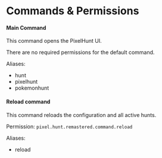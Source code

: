 # Commands & Permissions

#### Main Command

This command opens the PixelHunt UI.

There are no required permissions for the default command.

Aliases:

* hunt
* pixelhunt
* pokemonhunt

#### Reload command

This command reloads the configuration and all active hunts.

Permission: `pixel.hunt.remastered.command.reload`

Aliases:

* reload
